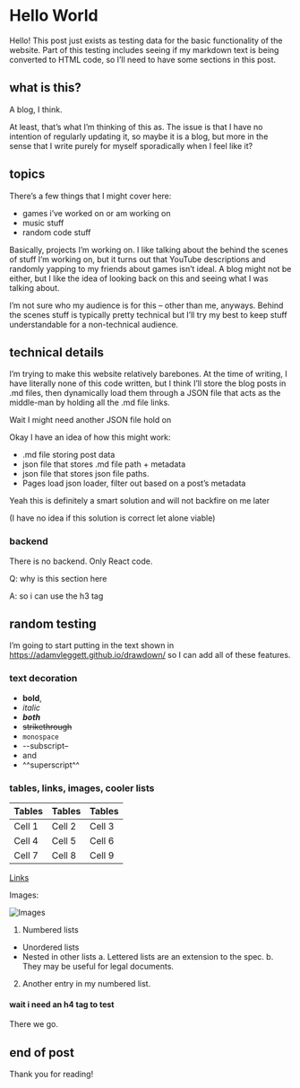 # Hello World

Hello! This post just exists as testing data for the basic functionality of the website. Part of this testing includes seeing if my markdown text is being converted to HTML code, so I’ll need to have some sections in this post.

## what is this?

A blog, I think.

At least, that’s what I’m thinking of this as. The issue is that I have no intention of regularly updating it, so maybe it is a blog, but more in the sense that I write purely for myself sporadically when I feel like it?

## topics

There’s a few things that I might cover here:
- games i’ve worked on or am working on
- music stuff
- random code stuff

Basically, projects I’m working on. I like talking about the behind the scenes of stuff I’m working on, but it turns out that YouTube descriptions and randomly yapping to my friends about games isn’t ideal. A blog might not be either, but I like the idea of looking back on this and seeing what I was talking about.

I’m not sure who my audience is for this – other than me, anyways. Behind the scenes stuff is typically pretty technical but I’ll try my best to keep stuff understandable for a non-technical audience.

## technical details

I’m trying to make this website relatively barebones. At the time of writing, I have literally none of this code written, but I think I’ll store the blog posts in .md files, then dynamically load them through a JSON file that acts as the middle-man by holding all the .md file links.

Wait I might need another JSON file hold on

Okay I have an idea of how this might work:
- .md file storing post data
- json file that stores .md file path + metadata
- json file that stores json file paths.
- Pages load json loader, filter out based on a post’s metadata

Yeah this is definitely a smart solution and will not backfire on me later

(I have no idea if this solution is correct let alone viable)

### backend

There is no backend. Only React code.

Q: why is this section here

A: so i can use the h3 tag

## random testing 

I’m going to start putting in the text shown in https://adamvleggett.github.io/drawdown/ so I can add all of these features.

### text decoration

- **bold**,
- *italic*
- ***both***
- ~~strikethrough~~
- `monospace`
- --subscript–
- and 
- ^^superscript^^

### tables, links, images, cooler lists

| Tables | Tables | Tables |
| ------ | ------ | ------ |
| Cell 1 | Cell 2 | Cell 3 |
| Cell 4 | Cell 5 | Cell 6 |
| Cell 7 | Cell 8 | Cell 9 |
[Links](https://github.com/adamvleggett/drawdown)

Images:

![Images](https://img.icons8.com/ios/452/stack-of-photos.png)

1. Numbered lists
  - Unordered lists
  - Nested in other lists
    a. Lettered lists are an extension to the spec.
    b. They may be useful for legal documents.
2. Another entry in my numbered list.

#### wait i need an h4 tag to test

There we go.

## end of post

Thank you for reading!

